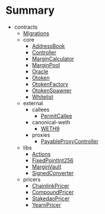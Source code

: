 # Summary
* contracts
  * [Migrations](docs/contracts-documentation/Migrations.md)
  * core
    * [AddressBook](docs/contracts-documentation/core/AddressBook.md)
    * [Controller](docs/contracts-documentation/core/Controller.md)
    * [MarginCalculator](docs/contracts-documentation/core/MarginCalculator.md)
    * [MarginPool](docs/contracts-documentation/core/MarginPool.md)
    * [Oracle](docs/contracts-documentation/core/Oracle.md)
    * [Otoken](docs/contracts-documentation/core/Otoken.md)
    * [OtokenFactory](docs/contracts-documentation/core/OtokenFactory.md)
    * [OtokenSpawner](docs/contracts-documentation/core/OtokenSpawner.md)
    * [Whitelist](docs/contracts-documentation/core/Whitelist.md)
  * external
    * callees
      * [PermitCallee](docs/contracts-documentation/external/callees/PermitCallee.md)
    * canonical-weth
      * [WETH9](docs/contracts-documentation/external/canonical-weth/WETH9.md)
    * proxies
      * [PayableProxyController](docs/contracts-documentation/external/proxies/PayableProxyController.md)
  * libs
    * [Actions](docs/contracts-documentation/libs/Actions.md)
    * [FixedPointInt256](docs/contracts-documentation/libs/FixedPointInt256.md)
    * [MarginVault](docs/contracts-documentation/libs/MarginVault.md)
    * [SignedConverter](docs/contracts-documentation/libs/SignedConverter.md)
  * pricers
    * [ChainlinkPricer](docs/contracts-documentation/pricers/ChainlinkPricer.md)
    * [CompoundPricer](docs/contracts-documentation/pricers/CompoundPricer.md)
    * [StakedaoPricer](docs/contracts-documentation/pricers/StakedaoPricer.md)
    * [YearnPricer](docs/contracts-documentation/pricers/YearnPricer.md)
